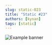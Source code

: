 ```yaml
---
slug: static-023
title: "Static #23"
authors: [kynan]
tags: [static]
---
```


![Example banner](/img/stories/static/023.png)
